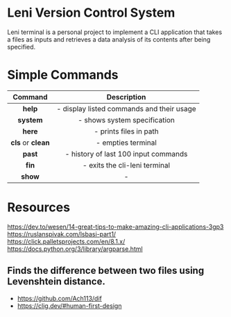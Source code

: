 # Leni Version Control System

Leni terminal is a personal project to implement a CLI application that takes a files as 
inputs and retrieves a data analysis of its contents after being specified.

# Simple Commands

**Command**|**Description**
:-----:|:-----:
**help**|- display listed commands and their usage
**system**|- shows system specification
**here**|- prints files in path
**cls** or **clean**|- empties terminal
**past**|- history of last 100 input commands
**fin**|- exits the cli-leni terminal
**show**|-


# Resources

https://dev.to/wesen/14-great-tips-to-make-amazing-cli-applications-3gp3
https://ruslanspivak.com/lsbasi-part1/
https://click.palletsprojects.com/en/8.1.x/
https://docs.python.org/3/library/argparse.html


## Finds the difference between two files using Levenshtein distance.

- https://github.com/Ach113/dif
- https://clig.dev/#human-first-design
